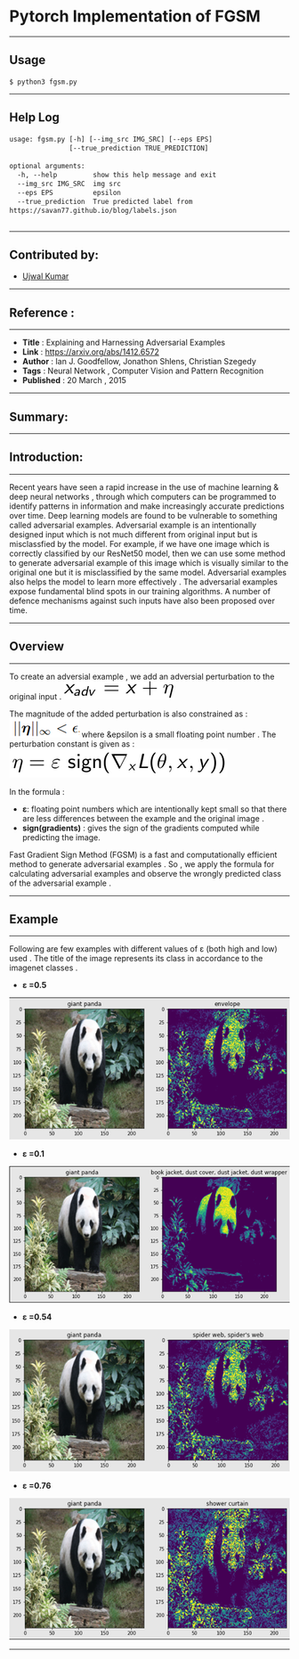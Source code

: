 # Pytorch Implementation of FGSM
***
## Usage
```
$ python3 fgsm.py
```
***
## Help Log
```
usage: fgsm.py [-h] [--img_src IMG_SRC] [--eps EPS] 
               [--true_prediction TRUE_PREDICTION]
                               
optional arguments:
  -h, --help         show this help message and exit
  --img_src IMG_SRC  img src
  --eps EPS          epsilon
  --true_prediction  True predicted label from https://savan77.github.io/blog/labels.json
  
```
***
## Contributed by:
* [Ujwal Kumar](https://github.com/ujwalk04)
***

## Reference :
***
* **Title** : Explaining and Harnessing Adversarial Examples
* **Link** : https://arxiv.org/abs/1412.6572
* **Author** : Ian J. Goodfellow, Jonathon Shlens, Christian Szegedy
* **Tags** : Neural Network , Computer Vision and Pattern Recognition
* **Published** : 20 March , 2015
***

## Summary:
***
## Introduction:
***
Recent years have seen a rapid increase in the use of machine learning & deep neural networks , through which computers can be programmed to identify patterns in information and make increasingly accurate predictions over time. Deep learning models are found to be vulnerable to something called adversarial examples. Adversarial example is an intentionally designed input which is not much different from original input but is misclassfied by the model. For example, if we have one image which is correctly classified by our ResNet50 model, then we can use some method to generate adversarial example of this image which is visually similar to the original one but it is misclassified by the same model. Adversarial examples also helps the model to learn more effectively . The adversarial examples expose fundamental blind spots in our training algorithms. A number of defence mechanisms against such inputs have also been proposed over time.
***

## Overview
***
To create an adversial example , we add an adversial perturbation to the original input .
![1](./assets/2.png)

The magnitude of the added perturbation is also constrained as :
![2](./assets/3.PNG)
where &epsilon is a small floating point number .
The perturbation constant is given as :
![3](./assets/1.png)

In the formula :
- **ε**: floating point numbers which are intentionally kept small so that there are less differences between the example and the original image .
- **sign(gradients)** : gives the sign of the gradients computed while predicting the image.

Fast Gradient Sign Method (FGSM) is a fast and computationally efficient method to generate adversarial examples . So , we apply the formula for calculating adversarial examples and observe the wrongly predicted class of the adversarial example .
 
***

## Example 
***
Following are few examples with different values of ε (both high and low) used . The title of the image represents its class in accordance to the imagenet classes .

- **ε =0.5**

![4](./assets/0.5.png)


- **ε =0.1**

![5](./assets/0.1.png)


- **ε =0.54**

![6](./assets/0.54.PNG)


- **ε =0.76**

![7](./assets/0.76.png)

***
